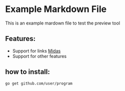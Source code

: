 # Example Markdown File
This is an example mardown file to test the preview tool
## Features:
* Support for links [Midas](https://www.midastechno.com)
* Support for other features
## how to install:
```
go get github.com/user/program
```
